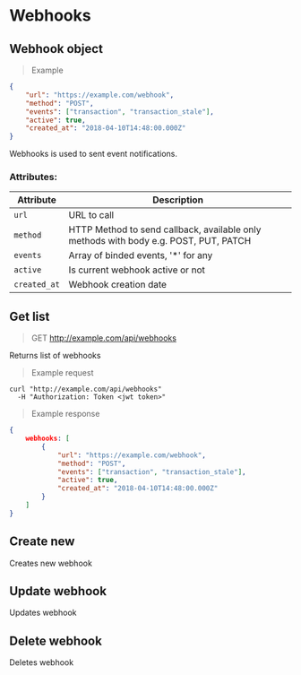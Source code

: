 # Webhooks

## Webhook object

> Example

```json
{
    "url": "https://example.com/webhook",
    "method": "POST",
    "events": ["transaction", "transaction_stale"],
    "active": true,
    "created_at": "2018-04-10T14:48:00.000Z"
}
```

Webhooks is used to sent event notifications.
 
### Attributes:

Attribute | Description
--------- | -----------
`url` | URL to call
`method` | HTTP Method to send callback, available only methods with body e.g. POST, PUT, PATCH
`events` | Array of binded events, '*' for any
`active` | Is current webhook active or not
`created_at` | Webhook creation date

## Get list

> GET http://example.com/api/webhooks

Returns list of webhooks

> Example request

```shell
curl "http://example.com/api/webhooks"
  -H "Authorization: Token <jwt token>"
```

> Example response

```json
{
    webhooks: [
        {
            "url": "https://example.com/webhook",
            "method": "POST",
            "events": ["transaction", "transaction_stale"],
            "active": true,
            "created_at": "2018-04-10T14:48:00.000Z"
        }
    ]
}
```

## Create new

Creates new webhook

## Update webhook

Updates webhook

## Delete webhook

Deletes webhook
